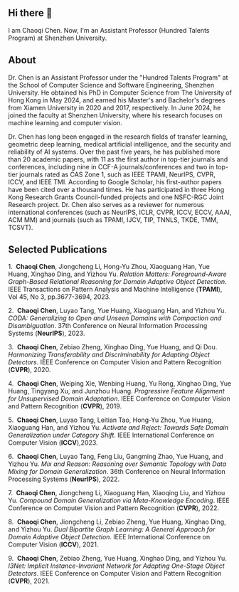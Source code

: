 ## Hi there 👋
I am Chaoqi Chen. Now, I'm an Assistant Professor (Hundred Talents Program) at Shenzhen University.

## About

Dr. Chen is an Assistant Professor under the "Hundred Talents Program" at the School of Computer Science and Software Engineering, Shenzhen University. He obtained his PhD in Computer Science from The University of Hong Kong in May 2024, and earned his Master's and Bachelor's degrees from Xiamen University in 2020 and 2017, respectively. In June 2024, he joined the faculty at Shenzhen University, where his research focuses on machine learning and computer vision.

Dr. Chen has long been engaged in the research fields of transfer learning, geometric deep learning, medical artificial intelligence, and the security and reliability of AI systems. Over the past five years, he has published more than 20 academic papers, with 11 as the first author in top-tier journals and conferences, including nine in CCF-A journals/conferences and two in top-tier journals rated as CAS Zone 1, such as IEEE TPAMI, NeurIPS, CVPR, ICCV, and IEEE TMI. According to Google Scholar, his first-author papers have been cited over a thousand times. He has participated in three Hong Kong Research Grants Council-funded projects and one NSFC-RGC Joint Research project. Dr. Chen also serves as a reviewer for numerous international conferences (such as NeurIPS, ICLR, CVPR, ICCV, ECCV, AAAI, ACM MM) and journals (such as TPAMI, IJCV, TIP, TNNLS, TKDE, TMM, TCSVT).

## Selected Publications

1.  **Chaoqi Chen**, Jiongcheng Li, Hong-Yu Zhou, Xiaoguang Han, Yue Huang, Xinghao Ding, and Yizhou Yu. _Relation Matters: Foreground-Aware Graph-Based Relational Reasoning for Domain Adaptive Object Detection_. IEEE Transactions on Pattern Analysis and Machine Intelligence (**TPAMI**), Vol 45, No 3, pp.3677-3694, 2023.

2.  **Chaoqi Chen**, Luyao Tang, Yue Huang, Xiaoguang Han, and Yizhou Yu. _CODA: Generalizing to Open and Unseen Domains with Compaction and Disambiguation_. 37th Conference on Neural Information Processing Systems (**NeurIPS**), 2023.

3.  **Chaoqi Chen**, Zebiao Zheng, Xinghao Ding, Yue Huang, and Qi Dou. _Harmonizing Transferability and Discriminability for Adapting Object Detectors_. IEEE Conference on Computer Vision and Pattern Recognition (**CVPR**), 2020.

4.  **Chaoqi Chen**, Weiping Xie, Wenbing Huang, Yu Rong, Xinghao Ding, Yue Huang, Tingyang Xu, and Junzhou Huang. _Progressive Feature Alignment for Unsupervised Domain Adaptation_. IEEE Conference on Computer Vision and Pattern Recognition (**CVPR**), 2019.

5.  **Chaoqi Chen**, Luyao Tang, Leitian Tao, Hong-Yu Zhou, Yue Huang, Xiaoguang Han, and Yizhou Yu. _Activate and Reject: Towards Safe Domain Generalization under Category Shift_. IEEE International Conference on Computer Vision (**ICCV**),2023.

6.  **Chaoqi Chen**, Luyao Tang, Feng Liu, Gangming Zhao, Yue Huang, and Yizhou Yu. _Mix and Reason: Reasoning over Semantic Topology with Data Mixing for Domain Generalization_. 36th Conference on Neural Information Processing Systems (**NeurIPS**), 2022.

7.  **Chaoqi Chen**, Jiongcheng Li, Xiaoguang Han, Xiaoqing Liu, and Yizhou Yu. _Compound Domain Generalization via Meta-Knowledge Encoding_. IEEE Conference on Computer Vision and Pattern Recognition (**CVPR**), 2022.

8.  **Chaoqi Chen**, Jiongcheng Li, Zebiao Zheng, Yue Huang, Xinghao Ding, and Yizhou Yu. _Dual Bipartite Graph Learning: A General Approach for Domain Adaptive Object Detection_. IEEE International Conference on Computer Vision (**ICCV**), 2021.

9.  **Chaoqi Chen**, Zebiao Zheng, Yue Huang, Xinghao Ding, and Yizhou Yu. _I3Net: Implicit Instance-Invariant Network for Adapting One-Stage Object Detectors_. IEEE Conference on Computer Vision and Pattern Recognition (**CVPR**), 2021.
